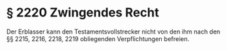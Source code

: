 # § 2220 Zwingendes Recht
Der Erblasser kann den Testamentsvollstrecker nicht von den ihm nach den §§ 2215, 2216, 2218, 2219 obliegenden Verpflichtungen befreien.